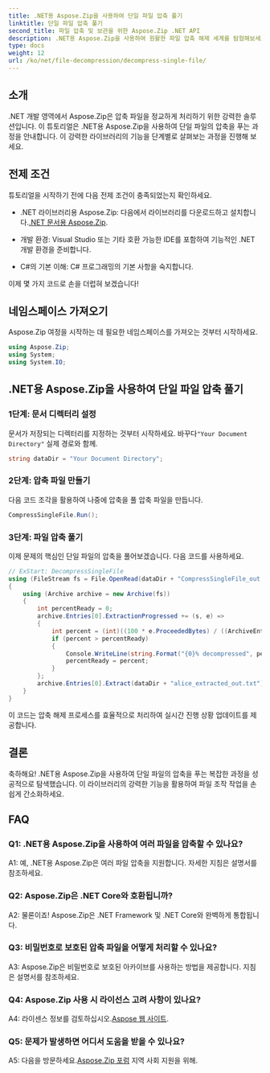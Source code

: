 ```yaml
---
title: .NET용 Aspose.Zip을 사용하여 단일 파일 압축 풀기
linktitle: 단일 파일 압축 풀기
second_title: 파일 압축 및 보관을 위한 Aspose.Zip .NET API
description: .NET용 Aspose.Zip을 사용하여 원활한 파일 압축 해제 세계를 탐험해보세요. C# 프로젝트에서 압축 파일을 손쉽게 처리하세요.
type: docs
weight: 12
url: /ko/net/file-decompression/decompress-single-file/
---
```

## 소개

.NET 개발 영역에서 Aspose.Zip은 압축 파일을 정교하게 처리하기 위한 강력한 솔루션입니다. 이 튜토리얼은 .NET용 Aspose.Zip을 사용하여 단일 파일의 압축을 푸는 과정을 안내합니다. 이 강력한 라이브러리의 기능을 단계별로 살펴보는 과정을 진행해 보세요.

## 전제 조건

튜토리얼을 시작하기 전에 다음 전제 조건이 충족되었는지 확인하세요.

-  .NET 라이브러리용 Aspose.Zip: 다음에서 라이브러리를 다운로드하고 설치합니다.[.NET 문서용 Aspose.Zip](https://reference.aspose.com/zip/net/).

- 개발 환경: Visual Studio 또는 기타 호환 가능한 IDE를 포함하여 기능적인 .NET 개발 환경을 준비합니다.

- C#의 기본 이해: C# 프로그래밍의 기본 사항을 숙지합니다.

이제 몇 가지 코드로 손을 더럽혀 보겠습니다!

## 네임스페이스 가져오기

Aspose.Zip 여정을 시작하는 데 필요한 네임스페이스를 가져오는 것부터 시작하세요.

```csharp
using Aspose.Zip;
using System;
using System.IO;
```

## .NET용 Aspose.Zip을 사용하여 단일 파일 압축 풀기

### 1단계: 문서 디렉터리 설정

 문서가 저장되는 디렉터리를 지정하는 것부터 시작하세요. 바꾸다`"Your Document Directory"` 실제 경로와 함께.

```csharp
string dataDir = "Your Document Directory";
```

### 2단계: 압축 파일 만들기

다음 코드 조각을 활용하여 나중에 압축을 풀 압축 파일을 만듭니다.

```csharp
CompressSingleFile.Run();
```

### 3단계: 파일 압축 풀기

이제 문제의 핵심인 단일 파일의 압축을 풀어보겠습니다. 다음 코드를 사용하세요.

```csharp
// ExStart: DecompressSingleFile
using (FileStream fs = File.OpenRead(dataDir + "CompressSingleFile_out.zip"))
{
    using (Archive archive = new Archive(fs))
    {
        int percentReady = 0;
        archive.Entries[0].ExtractionProgressed += (s, e) =>
        {
            int percent = (int)((100 * e.ProceededBytes) / ((ArchiveEntry)s).UncompressedSize);
            if (percent > percentReady)
            {
                Console.WriteLine(string.Format("{0}% decompressed", percent));
                percentReady = percent;
            }
        };
        archive.Entries[0].Extract(dataDir + "alice_extracted_out.txt");
    }
}
```

이 코드는 압축 해제 프로세스를 효율적으로 처리하여 실시간 진행 상황 업데이트를 제공합니다.

## 결론

축하해요! .NET용 Aspose.Zip을 사용하여 단일 파일의 압축을 푸는 복잡한 과정을 성공적으로 탐색했습니다. 이 라이브러리의 강력한 기능을 활용하여 파일 조작 작업을 손쉽게 간소화하세요.

## FAQ

### Q1: .NET용 Aspose.Zip을 사용하여 여러 파일을 압축할 수 있나요?

A1: 예, .NET용 Aspose.Zip은 여러 파일 압축을 지원합니다. 자세한 지침은 설명서를 참조하세요.

### Q2: Aspose.Zip은 .NET Core와 호환됩니까?

A2: 물론이죠! Aspose.Zip은 .NET Framework 및 .NET Core와 완벽하게 통합됩니다.

### Q3: 비밀번호로 보호된 압축 파일을 어떻게 처리할 수 있나요?

A3: Aspose.Zip은 비밀번호로 보호된 아카이브를 사용하는 방법을 제공합니다. 지침은 설명서를 참조하세요.

### Q4: Aspose.Zip 사용 시 라이선스 고려 사항이 있나요?

 A4: 라이센스 정보를 검토하십시오.[Aspose 웹 사이트](https://purchase.aspose.com/buy).

### Q5: 문제가 발생하면 어디서 도움을 받을 수 있나요?

 A5: 다음을 방문하세요.[Aspose.Zip 포럼](https://forum.aspose.com/c/zip/37) 지역 사회 지원을 위해.